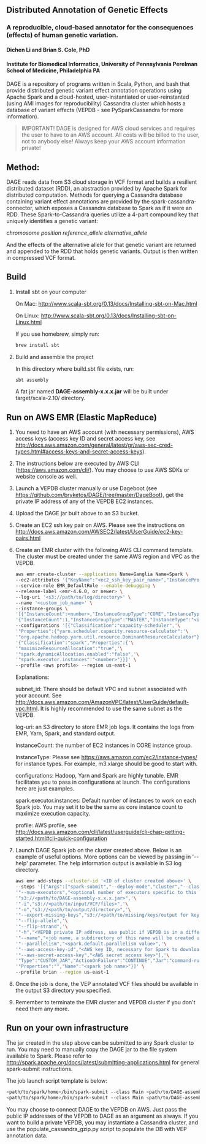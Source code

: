 ## Distributed Annotation of Genetic Effects
### A reproducible, cloud-based annotator for the consequences (effects) of human genetic variation.

#### Dichen Li and Brian S. Cole, PhD
#### Institute for Biomedical Informatics, University of Pennsylvania Perelman School of Medicine, Philadelphia PA

DAGE is a repository of programs written in Scala, Python, and bash that provide distributed genetic variant effect annotation operations using Apache Spark and a cloud-hosted, user-instantiated or user-reinstanted (using AMI images for reproducibility) Cassandra cluster which hosts a database of variant effects (VEPDB - see PySparkCassandra for more information).

> IMPORTANT!
> DAGE is designed for AWS cloud services and requires the user to have to an AWS account.  All costs will be billed to the user, not to anybody else!
> Always keep your AWS account information private!

## Method:

DAGE reads data from S3 cloud storage in VCF format and builds a resilient distributed dataset (RDD), an abstraction provided by Apache Spark for distributed computation.  Methods for querying a Cassandra database containing variant effect annotations are provided by the spark-cassandra-connector, which exposes a Cassandra database to Spark as if it were an RDD.  These Spark-to-Cassandra queries utilize a 4-part compound key that uniquely identifies a genetic variant:

*chromosome    position    reference_allele    alternative_allele*

And the effects of the alternative allele for that genetic variant are returned and appended to the RDD that holds genetic variants. Output is then written in compressed VCF format.

## Build

1. Install sbt on your computer
   
    On Mac: http://www.scala-sbt.org/0.13/docs/Installing-sbt-on-Mac.html
   
    On Linux: http://www.scala-sbt.org/0.13/docs/Installing-sbt-on-Linux.html
   
    If you use homebrew, simply run:
    
    ```bash
    brew install sbt
    ```

2. Build and assemble the project

    In this directory where build.sbt file exists, run: 
    
    ```bash
    sbt assembly 
    ```
    
    A fat jar named **DAGE-assembly-x.x.x.jar** will be built under target/scala-2.10/ directory.


## Run on AWS EMR (Elastic MapReduce)

1. You need to have an AWS account (with necessary permissions), AWS access keys (access key ID and secret access key, see <http://docs.aws.amazon.com/general/latest/gr/aws-sec-cred-types.html#access-keys-and-secret-access-keys>).
2. The instructions below are executed by AWS CLI (<https://aws.amazon.com/cli/>). You may choose to use AWS SDKs or website console as well. 
3. Launch a VEPDB cluster manually or use Dageboot (see <https://github.com/bryketos/DAGE/tree/master/DageBoot>), get the private IP address of any of the VEPDB EC2 instances.
4. Upload the DAGE jar built above to an S3 bucket. 
5. Create an EC2 ssh key pair on AWS. Please see the instructions on <http://docs.aws.amazon.com/AWSEC2/latest/UserGuide/ec2-key-pairs.html>
6. Create an EMR cluster with the following AWS CLI command template. The cluster must be created under the same AWS region and VPC as the VEPDB.
    
    ```bash
    aws emr create-cluster --applications Name=Ganglia Name=Spark \
    --ec2-attributes '{"KeyName":"<ec2_ssh_key_pair_name>","InstanceProfile":"EMR_EC2_DefaultRole","SubnetId":"<subnet_id>"}' \
    --service-role EMR_DefaultRole --enable-debugging \
    --release-label <emr-4.6.0, or newer> \
    --log-uri '<s3://path/to/log/directory>' \
    --name '<custom_job_name>' \
    --instance-groups \
    '[{"InstanceCount":<number>,"InstanceGroupType":"CORE","InstanceType":"<instance_type>","Name":"Core Instance Group"},'\
    '{"InstanceCount":1,"InstanceGroupType":"MASTER","InstanceType":"<instance_type>","Name":"Master Instance Group"}]' \
    --configurations '[{"Classification":"capacity-scheduler",'\
    '"Properties":{"yarn.scheduler.capacity.resource-calculator":'\
    '"org.apache.hadoop.yarn.util.resource.DominantResourceCalculator"}},'\
    '{"Classification":"spark","Properties":{'\
    '"maximizeResourceAllocation":"true",'\
    '"spark.dynamicAllocation.enabled":"false",'\
    '"spark.executor.instances":"<number>"}}]' \
    --profile <aws profile> --region us-east-1
    ```
    
    Explanations: 
        
    subnet_id: There should be default VPC and subnet associated with your account. See <http://docs.aws.amazon.com/AmazonVPC/latest/UserGuide/default-vpc.html>. It is highly recommended to use the same subnet as the VEPDB.
    
    log-uri: an S3 directory to store EMR job logs. It contains the logs from EMR, Yarn, Spark, and standard output.
    
    InstanceCount: the number of EC2 instances in CORE instance group. 
    
    InstanceType: Please see <https://aws.amazon.com/ec2/instance-types/> for instance types. For example, m3.xlarge should be good to start with.
    
    configurations: Hadoop, Yarn and Spark are highly tunable. EMR facilitates you to pass in configurations at launch. The configurations here are just examples.
    
    spark.executor.instances: Default number of instances to work on each Spark job. You may set it to be the same as core instance count to maximize execution capacity.
    
    profile: AWS profile, see <http://docs.aws.amazon.com/cli/latest/userguide/cli-chap-getting-started.html#cli-quick-configuration>

7. Launch DAGE Spark job on the cluster created above. Below is an example of useful options. More options can be viewed by passing in '--help' parameter. The help information output is available in S3 log directory.
    
    ```bash
    aws emr add-steps --cluster-id '<ID of cluster created above>' \
    --steps '[{"Args":["spark-submit","--deploy-mode","cluster","--class","Main",'\
    '"--num-executors","<optional number of executors specific to this job>",'\
    '"s3://<path/to/DAGE-assembly-x.x.x.jar>",'\
    '"-i","s3://<path/to/input/VCF/files>",'\
    '"-o","s3://<path/to/output/directory>",'\
    '"--export-missing-keys","s3://<path/to/missing/keys/output for keys in VCF files not found in VEPDB>/",'\
    '"--flip-allele",'\
    '"--flip-strand",'\
    '"-h","<VEPDB private IP address, use public if VEPDB is in a different VPC or region>",'\
    '"--name","<job name, a subdirectory of this name will be created under the output directory>",'\
    '"--parallelism","<spark.default.parallelism value>",'\
    '"--aws-access-key-id","<AWS key ID, necessary for Spark to download file from S3>",'\
    '"--aws-secret-access-key","<AWS secret access key>"],'\
    '"Type":"CUSTOM_JAR","ActionOnFailure":"CONTINUE","Jar":"command-runner.jar",'\
    '"Properties":"","Name":"<spark job name>"}]' \
    --profile brian --region us-east-1
    ```

8. Once the job is done, the VEP annotated VCF files should be available in the output S3 directory you specified. 
9. Remember to terminate the EMR cluster and VEPDB cluster if you don't need them any more.

## Run on your own infrastructure

The jar created in the step above can be submitted to any Spark cluster to run. You may need to manually copy the DAGE jar to the file system available to Spark. Please refer to <http://spark.apache.org/docs/latest/submitting-applications.html> for general spark-submit instructions.

The job launch script template is below:

```bash
<path/to/spark/home>/bin/spark-submit --class Main <path/to/DAGE-assembly-x.x.x.jar> -i <FileSystemProtocol://><path/to/input/VCF/files> -o <fs-protocol://><path/to/output/directory> -h <VEPDB ip> <other options>
<path/to/spark/home>/bin/spark-submit --class Main <path/to/DAGE-assembly-x.x.x.jar> --help  # to print out help information and show all available options. It is printed out to STDOUT
```

You may choose to connect DAGE to the VEPDB on AWS. Just pass the public IP addresses of the VEPDB to DAGE as an argument as always. If you want to build a private VEPDB, you may instantiate a Cassandra cluster, and use the populate_cassandra_gzip.py script to populate the DB with VEP annotation data.
